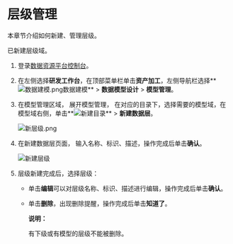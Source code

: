 # 层级管理

本章节介绍如何新建、管理层级。

已新建层级域。

1.  登录[数据资源平台控制台](https://dataq.console.aliyun.com)。

2.  在左侧选择**研发工作台**，在顶部菜单栏单击**资产加工**，左侧导航栏选择**![数据建模.png](https://static-aliyun-doc.oss-accelerate.aliyuncs.com/assets/img/zh-CN/1205259161/p268674.png)数据建模** \> **数据模型设计** \> **模型管理**。

3.  在模型管理区域， 展开模型管理， 在对应的目录下，选择需要的模型域，在模型域右侧，单击**![新建目录](https://static-aliyun-doc.oss-accelerate.aliyuncs.com/assets/img/zh-CN/0492067061/p190487.png)** \> **新建数据层**。

    ![新层级.png](https://static-aliyun-doc.oss-accelerate.aliyuncs.com/assets/img/zh-CN/0453330161/p209152.png)

4.  在新建数据层页面， 输入名称、标识、描述，操作完成后单击**确认**。

    ![新建层级](https://static-aliyun-doc.oss-accelerate.aliyuncs.com/assets/img/zh-CN/0453330161/p209155.png)

5.  层级新建完成后，选择层级：

    -   单击**编辑**可以对层级名称、标识、描述进行编辑，操作完成后单击**确认**。
    -   单击**删除**，出现删除提醒，操作完成后单击**知道了**。

        **说明：**

        有下级或有模型的层级不能被删除。


